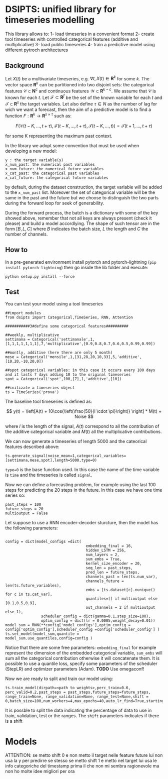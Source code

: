 # DSIPTS: unified library for timeseries modelling

This library allows to:
1- load timeseries in a convenient format
2- create tool timeseries with controlled categorical features (additive and multiplicative)
3- load public timeseries
4- train a predictive model using different pytroch architectures

## Background

Let $X(t)$ be a multivariate timeseries, e.g. $\forall t, X(t)\in \mathbf{R}^k$ for some $k$. The vector space $\mathbf{R}^k$ can be partitioned into two disjoint sets: the categorical features $\mathcal{C}\subset \mathbf{N}^c$ and continuous features $\mathcal{W}\subset \mathbf{R}^{k-c}$. We assume that $\mathcal{C}$ is known for each $t$. Let $\mathcal{F}\subset\mathbf{R}^{f}$ be the set of the known variable for each $t$ and  $\mathcal{T}\subset\mathbf{R}^{s}$ the target variables. Let also define $\tau\in N$ as the number of lag for wich we want a forecast, then the aim of a predictive model is to find a function $F:\mathbf{R}^k\rightarrow\mathbf{R}^{s \times \tau}$ such as:

$$
F(\mathcal{C}(t-K,\ldots,t+\tau),\mathcal{F}(t-K,\ldots,t+\tau),\mathcal{T}(t-K,\ldots,t) ) = \mathcal{T}(t+1,\ldots,t+\tau)
$$

for some K representing the maximum past context.

In the library we adopt some convention that must be used when developing a new model:
```
y : the target variable(s)
x_num_past: the numerical past variables
x_num_future: the numerical future variables
x_cat_past: the categorical past variables
x_cat_future: the categorical future variables
```
by default, during the dataset construction, the target variable will be added to the `x_num_past` list. Moreover the set of categorical variable will be the same in the past and the future but we choose to distinguish the two parts during the forward loop for seek of generability.

During the forward process, the batch is a dictionary with some of the key showed above, remember that not all keys are always present (check it please) and build a model accordlying. The shape of such tensor are in the form $[B,L,C]$ where $B$ indicates the batch size, $L$ the length and $C$ the number of channels.
## How to

In a pre-generated environment install pytorch and pytorch-lightning (`pip install pytorch-lightning`) then go inside the lib folder and execute:

``
python setup.py install --force
``

## Test 
You can test your model using a tool timeseries

```
##import modules
from dsipts import Categorical,TimeSeries, RNN, Attention

###########3#define some categorical features##########

##weekly, multiplicative
settimana = Categorical('settimanale',1,[1,1,1,1,1,1,1],7,'multiplicative',[0.9,0.8,0.7,0.6,0.5,0.99,0.99])

##montly, additive (here there are only 5 month)
mese = Categorical('mensile',1,[31,28,20,10,33],5,'additive',[10,20,-10,20,0])

##spot categorical variables: in this case it occurs every 100 days and it lasts 7 days adding 10 to the original timeseries
spot = Categorical('spot',100,[7],1,'additive',[10])

##initizate a timeseries object
ts = TimeSeries('prova')
```
The baseline tool timeseries is defined as:

$$
y(t) = \left[A(t) + 10\cos{\left(\frac{50}{l \cdot \pi}\right)} \right] * M(t) + Noise
$$

where $l$ is the length of the signal, $A(t)$ correspond to all the contribution of the additive categorical variable and $M(t)$ all the multiplicative contributions.

We can now generate a timeseries of length 5000 and the cateorical features described above:
```
ts.generate_signal(noise_mean=1,categorical_variables=[settimana,mese,spot],length=5000,type=0)
```

`type=0` is the base function used. In this case the name of the time variable is `time` and the timeseries is called `signal`.

Now we can define a forecasting problem, for example using the last 100 steps for predicting the 20 steps in the future. In this case we have one time series so:
```
past_steps = 100
future_steps = 20
multioutput = False
```

Let suppose to use a RNN encoder-decoder sturcture, then the model has the following parameters:
```

config = dict(model_configs =dict(
                                    embedding_final = 16,
                                    hidden_LSTM = 256,
                                    num_layers = 2,
                                    sum_embs = True,
                                    kernel_size_encoder = 20,
                                    seq_len = past_steps,
                                    pred_len = future_steps,
                                    channels_past = len(ts.num_var),
                                    channels_future = len(ts.future_variables),
                                    embs = [ts.dataset[c].nunique() for c in ts.cat_var],
                                    quantiles=[] if multioutput else [0.1,0.5,0.9],
                                    out_channels = 2 if multioutput else 1),
                scheduler_config = dict(gamma=0.1,step_size=100),
                optim_config = dict(lr = 0.0005,weight_decay=0.01))
model_sum = RNN(**config['model_configs'],optim_config = config['optim_config'],scheduler_config =config['scheduler_config'] )
ts.set_model(model_sum,quantile = model_sum.use_quantiles,config=config )

```

Notice that there are some free parameters: `embedding_final` for example represent the dimension of the embedded categorical variable, `sum_embs` will sum all the categorical contribution otherwise it will concatenate them. It is possible to use a quantile loss, specify some parameters of the scheduler (StepLR) and optimizer parameters (Adam). 
**TODO** Use omegaconf!

Now we are ready to split and train our model using:
```
ts.train_model(dirpath=<path to weights>,perc_train=0.6, perc_valid=0.2,past_steps = past_steps,future_steps=future_steps, range_train=None, range_validation=None, range_test=None,shift = 0,batch_size=100,num_workers=4,max_epochs=40,auto_lr_find=True,starting_point=None)
```
It is possble to split the data indicating the percentage of data to use in train, validation, test or the ranges. The `shift` parameters indicates if there is a shift



# Models

ATTENTION: se metto shift 0 e non metto il target nelle feature future lui non usa la y per predirre se stesso
se metto shift 1 e metto nel target lui usa le info categoriche del timestamp prima il che non mi sembra ragionevole ma non ho molte idee migliori per ora